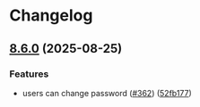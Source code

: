 # Changelog

## [8.6.0](https://github.com/codecentric/c4-genai-suite/compare/frontend-v8.5.1...frontend-v8.6.0) (2025-08-25)


### Features

* users can change password ([#362](https://github.com/codecentric/c4-genai-suite/issues/362)) ([52fb177](https://github.com/codecentric/c4-genai-suite/commit/52fb177c5b842b3f9545fb810f7b0546b3d4bc4c))
